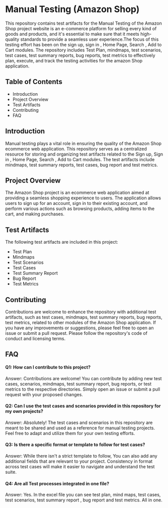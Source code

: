 
# Manual Testing (Amazon Shop)

This repository contains test artifacts for the Manual Testing of the Amazon Shop project website is an e-commerce platform for selling every kind of goods and products, and it's essential to make sure that it meets high-quality standards to provide a seamless user experience.The focus of this testing effort has been on the sign up, sign in , Home Page, Search , Add to Cart modules. The repository includes Test Plan, mindmaps, test scenarios, test cases, test summary reports, bug reports, test metrics to effectively plan, execute, and track the testing activities for the amazon Shop application.


## Table of Contents

- Introduction
- Project Overview
- Test Artifacts
- Contributing
- FAQ

## Introduction
Manual testing plays a vital role in ensuring the quality of the Amazon Shop ecommerce web application. This repository serves as a centralized resource for storing and organizing test artifacts related to the Sign up, Sign in , Home Page, Search , Add to Cart modules. The test artifacts include mindmaps, test summary reports, test cases, bug report and test metrics.
## Project Overview
The Amazon Shop project is an ecommerce web application aimed at providing a seamless shopping experience to users. The application allows users to sign up for an account, sign in to their existing account, and perform various actions such as browsing products, adding items to the cart, and making purchases.
## Test Artifacts
The following test artifacts are included in this project:
- Test Plan
- Mindmaps
- Test Scenarios
- Test Cases
- Test Summary Report
- Bug Report
- Test Metrics
## Contributing
Contributions are welcome to enhance the repository with additional test artifacts, such as test cases, mindmaps, test summary reports, bug reports, test metrics, related to other modules of the Amazon Shop application. If you have any improvements or suggestions, please feel free to open an issue or submit a pull request. Please follow the repository's code of conduct and licensing terms.
## FAQ

#### Q1: How can I contribute to this project?

Answer: Contributions are welcome! You can contribute by adding new test cases, scenarios, mindmaps, test summary report, bug reports, or test metrics to the respective directories. Simply open an issue or submit a pull request with your proposed changes.

#### Q2:  Can I use the test cases and scenarios provided in this repository for my own projects?

Answer: Absolutely! The test cases and scenarios in this repository are meant to be shared and used as a reference for manual testing projects. Feel free to adapt and utilize them for your own testing efforts.

#### Q3: Is there a specific format or template to follow for test cases?

Answer: While there isn't a strict template to follow, You can also add any additional fields that are relevant to your project. Consistency in format across test cases will make it easier to navigate and understand the test suite.

#### Q4: Are all Test processes integrated in one file?

Answer: Yes. In the excel file you can see test plan, mind maps, test cases, test scenarios, test summary report , bug report and test metrics. All in one.

